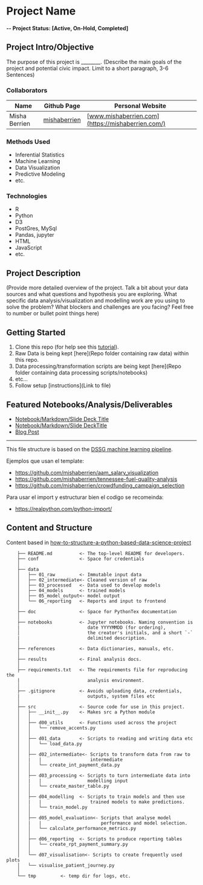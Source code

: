 # Project Name

#### -- Project Status: [Active, On-Hold, Completed]

## Project Intro/Objective
The purpose of this project is ________. (Describe the main goals of the project and potential civic impact. Limit to a short paragraph, 3-6 Sentences)

### Collaborators
|Name     |  Github Page   |  Personal Website  |
|---------|-----------------|--------------------|
|Misha Berrien | [mishaberrien](https://github.com/mishaberrien)| [www.mishaberrien.com](https://mishaberrien.com/)  |

### Methods Used
* Inferential Statistics
* Machine Learning
* Data Visualization
* Predictive Modeling
* etc.

### Technologies
* R
* Python
* D3
* PostGres, MySql
* Pandas, jupyter
* HTML
* JavaScript
* etc.

## Project Description
(Provide more detailed overview of the project.  Talk a bit about your data sources and what questions and hypothesis you are exploring. What specific data analysis/visualization and modelling work are you using to solve the problem? What blockers and challenges are you facing?  Feel free to number or bullet point things here)


## Getting Started

1. Clone this repo (for help see this [tutorial](https://help.github.com/articles/cloning-a-repository/)).
2. Raw Data is being kept [here](Repo folder containing raw data) within this repo.
3. Data processing/transformation scripts are being kept [here](Repo folder containing data processing scripts/notebooks)
4. etc...
5. Follow setup [instructions](Link to file)

## Featured Notebooks/Analysis/Deliverables
* [Notebook/Markdown/Slide Deck Title](#)
* [Notebook/Markdown/Slide DeckTitle](#)
* [Blog Post](#)

---

This file structure is based on the [DSSG machine learning pipeline](https://github.com/dssg/hitchhikers-guide/tree/master/sources/curriculum/0_before_you_start/pipelines-and-project-workflow).

Ejemplos que usan el template: 
* https://github.com/mishaberrien/aam_salary_visualization
* https://github.com/mishaberrien/tennessee-fuel-quality-analysis
* https://github.com/mishaberrien/crowdfunding_campaign_selection

Para usar el import y estructurar bien el codigo se recomeinda:
* https://realpython.com/python-import/

## Content and Structure

Content based in [how-to-structure-a-python-based-data-science-project](https://medium.com/swlh/how-to-structure-a-python-based-data-science-project-a-short-tutorial-for-beginners-7e00bff14f56)


		├── README.md          <- The top-level README for developers.
		├── conf               <- Space for credentials
		│
		├── data
		│   ├── 01_raw         <- Immutable input data
		│   ├── 02_intermediate<- Cleaned version of raw
		│   ├── 03_processed   <- Data used to develop models
		│   ├── 04_models      <- trained models
		│   ├── 05_model_output<- model output
		│   └── 06_reporting   <- Reports and input to frontend
		│
		├── doc                <- Space for PythonTex documentation
		│
		├── notebooks          <- Jupyter notebooks. Naming convention is
		|                         date YYYYMMDD (for ordering),
		│                         the creator's initials, and a short `-` 
		|                         delimited description.
		│
		├── references         <- Data dictionaries, manuals, etc. 
		│
		├── results            <- Final analysis docs.
		│
		├── requirements.txt   <- The requirements file for reproducing the 
		|                         analysis environment.
		│
		├── .gitignore         <- Avoids uploading data, credentials, 
		|                         outputs, system files etc
		│
		├── src                <- Source code for use in this project.
		│   ├── __init__.py    <- Makes src a Python module
		│   │
		│   ├── d00_utils      <- Functions used across the project
		│   │   └── remove_accents.py
		│   │
		│   ├── d01_data       <- Scripts to reading and writing data etc
		│   │   └── load_data.py
		│   │
		│   ├── d02_intermediate<- Scripts to transform data from raw to 
		│   |   |                  intermediate
		│   │   └── create_int_payment_data.py
		│   │
		│   ├── d03_processing <- Scripts to turn intermediate data into 
		│   |   |                 modelling input
		│   │   └── create_master_table.py
		│   │
		│   ├── d04_modelling  <- Scripts to train models and then use 
		│   |   |                  trained models to make predictions. 
		│   │   └── train_model.py
		│   │
		│   ├── d05_model_evaluation<- Scripts that analyse model 
		│   |   |                      performance and model selection.
		│   │   └── calculate_performance_metrics.py
		│   │    
		│   ├── d06_reporting  <- Scripts to produce reporting tables
		│   │   └── create_rpt_payment_summary.py
		│   │
		│   └── d07_visualisation<- Scripts to create frequently used plots
		│	└── visualise_patient_journey.py
		│
		└── tmp			<- temp dir for logs, etc.
